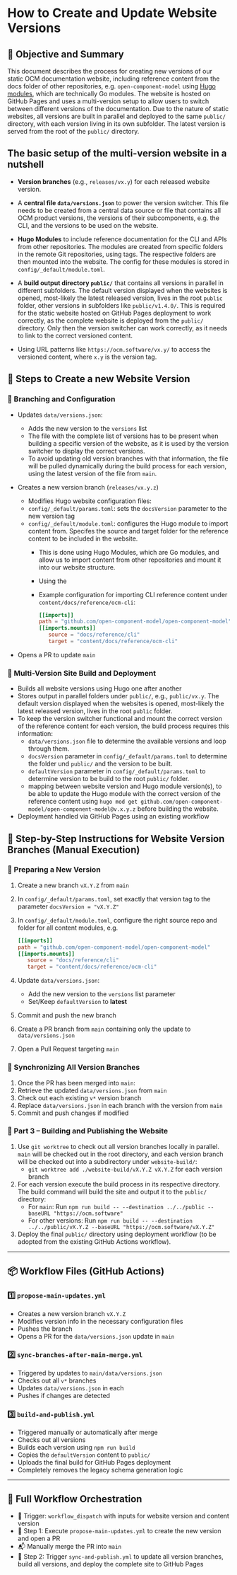 # How to Create and Update Website Versions

## 🎯 Objective and Summary

This document describes the process for creating new versions of our static OCM documentation website, including reference content from the docs folder of other repositories, e.g. `open-component-model` using [Hugo modules](https://gohugo.io/hugo-modules/use-modules/), which are technically Go modules. The website is hosted on GitHub Pages and uses a multi-version setup to allow users to switch between different versions of the documentation. Due to the nature of static websites, all versions are built in parallel and deployed to the same `public/` directory, with each version living in its own subfolder. The latest version is served from the root of the `public/` directory.

## The basic setup of the multi-version website in a nutshell

- **Version branches** (e.g., `releases/vx.y`) for each released website version.

- A **central file `data/versions.json`** to power the version switcher. This file needs to be created from a central data source or file that contains all OCM product versions, the versions of their subcomponents, e.g. the CLI, and the versions to be used on the website.

- **Hugo Modules** to include reference documentation for the CLI and APIs from other repositories. The modules are created from specific folders in the remote Git repositories, using tags. The respective folders are then mounted into the website. The config for these modules is stored in `config/_default/module.toml`.

- A **build output directory `public/`** that contains all versions in parallel in different subfolders. The default version displayed when the websites is opened, most-likely the latest released version, lives in the root `public` folder, other versions in subfolders like `public/v1.4.0/`. This is required for the static website hosted on GitHub Pages deployment to work correctly, as the complete website is deployed from the `public/` directory. Only then the version switcher can work correctly, as it needs to link to the correct versioned content.

- Using URL patterns like `https://ocm.software/vx.y/` to access the versioned content, where `x.y` is the version tag.

## 🔧 Steps to Create a new Website Version

### 🧱 Branching and Configuration

- Updates `data/versions.json`:
  - Adds the new version to the `versions` list
  - The file with the complete list of versions has to be present when building a specific version of the website, as it is used by the version switcher to display the correct versions.
  - To avoid updating old version branches with that information, the file will be pulled dynamically during the build process for each version, using the latest version of the file from `main`.

- Creates a new version branch (`releases/vx.y.z`)
  - Modifies Hugo website configuration files:
  - `config/_default/params.toml`: sets the `docsVersion` parameter to the new version tag
  - `config/_default/module.toml`: configures the Hugo module to import content from. Specifes the source and target
  folder for the reference content to be included in the website.
    - This is done using Hugo Modules, which are Go modules, and allow us to import content from other repositories and mount it into our website structure.
    - Using the 
    - Example configuration for importing CLI reference content under `content/docs/reference/ocm-cli`:

      ```toml
      [[imports]]
      path = "github.com/open-component-model/open-component-model"
      [[imports.mounts]]
         source = "docs/reference/cli"
         target = "content/docs/reference/ocm-cli"
      ```

- Opens a PR to update `main`

### 🚀 Multi-Version Site Build and Deployment

- Builds all website versions using Hugo one after another
- Stores output in parallel folders under `public/`, e.g., `public/vx.y`. The default version displayed when the websites is opened, most-likely the latest released version, lives in the root `public` folder.
- To keep the version switcher functional and mount the correct version of the reference content for each version, the build process requires this information:
   - `data/versions.json` file to determine the available versions and loop through them.
   - `docsVersion` parameter in `config/_default/params.toml` to determine the folder und `public/` and the version to be built.
   - `defaultVersion` parameter in `config/_default/params.toml` to determine version to be build to the root `public/` folder.
   - mapping between website version and Hugo module version(s), to be able to update the Hugo module with the correct version of the reference content using `hugo mod get github.com/open-component-model/open-component-model@v.x.y.z` before building the website.
- Deployment handled via GitHub Pages using an existing workflow

## 📝 Step-by-Step Instructions for Website Version Branches (Manual Execution)

### 🧱 Preparing a New Version

1. Create a new branch `vX.Y.Z` from `main`

2. In `config/_default/params.toml`, set exactly that version tag to the parameter `docsVersion = "vX.Y.Z"`

3. In `config/_default/module.toml`, configure the right source repo and folder for all content modules, e.g.

   ```toml
   [[imports]]
   path = "github.com/open-component-model/open-component-model"
   [[imports.mounts]]
      source = "docs/reference/cli"
      target = "content/docs/reference/ocm-cli"
   ```

4. Update `data/versions.json`:
   - Add the new version to the `versions` list parameter
   - Set/Keep `defaultVersion` to **latest**

5. Commit and push the new branch

6. Create a PR branch from `main` containing only the update to `data/versions.json`

7. Open a Pull Request targeting `main`

### 🔄 Synchronizing All Version Branches

1. Once the PR has been merged into `main`:
2. Retrieve the updated `data/versions.json` from `main`
3. Check out each existing `v*` version branch
4. Replace `data/versions.json` in each branch with the version from `main`
5. Commit and push changes if modified

### 🚀 Part 3 – Building and Publishing the Website

1. Use `git worktree` to check out all version branches locally in parallel. `main` will be checked out in the root directory, and each version branch will be checked out into a subdirectory under `website-build/`:  
   - `git worktree add ./website-build/vX.Y.Z vX.Y.Z` for each version branch
2. For each version execute the build process in its respective directory. The build command will build the site and output it to the `public/` directory:
   - For `main`: Run `npm run build -- --destination ../../public --baseURL "https://ocm.software"`
   - For other versions: Run `npm run build -- --destination ../../public/vX.Y.Z --baseURL "https://ocm.software/vX.Y.Z"`
3. Deploy the final `public/` directory using deployment workflow (to be adopted from the existing GitHub Actions workflow).

---

## 📦 Workflow Files (GitHub Actions)

### 1️⃣ `propose-main-updates.yml`

- Creates a new version branch `vX.Y.Z`
- Modifies version info in the necessary configuration files
- Pushes the branch
- Opens a PR for the `data/versions.json` update in `main`

### 2️⃣ `sync-branches-after-main-merge.yml`

- Triggered by updates to `main/data/versions.json`
- Checks out all `v*` branches
- Updates `data/versions.json` in each
- Pushes if changes are detected

### 3️⃣ `build-and-publish.yml`

- Triggered manually or automatically after merge
- Checks out all versions
- Builds each version using `npm run build`
- Copies the `defaultVersion` content to `public/`
- Uploads the final build for GitHub Pages deployment
- Completely removes the legacy schema generation logic

---

## 🔁 Full Workflow Orchestration

- 🔘 Trigger: `workflow_dispatch` with inputs for website version and content version
- 🧱 Step 1: Execute `propose-main-updates.yml` to create the new version and open a PR
- 📬 Manually merge the PR into `main`
- 🚀 Step 2: Trigger `sync-and-publish.yml` to update all version branches, build all versions, and deploy the complete site to GitHub Pages
